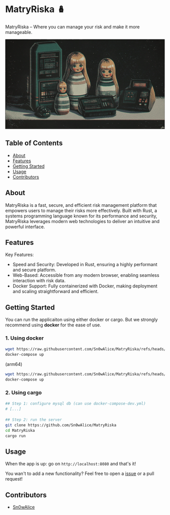# MatryRiska 🪆

MatryRiska – Where you can manage your risk and make it more manageable.

![MatryRiska](.github/banner.png)


## Table of Contents

- [About](#about)
- [Features](#features)
- [Getting Started](#getting-started)
- [Usage](#usage)
- [Contributors](#contributors)

## About
MatryRiska is a fast, secure, and efficient risk management platform that empowers users to manage their risks more effectively. Built with Rust, a systems programming language known for its performance and security, MatryRiska leverages modern web technologies to deliver an intuitive and powerful interface.

## Features
Key Features:

- Speed and Security: Developed in Rust, ensuring a highly performant and secure platform.
- Web-Based: Accessible from any modern browser, enabling seamless interaction with risk data.
- Docker Support: Fully containerized with Docker, making deployment and scaling straightforward and efficient.

## Getting Started

You can run the applicaiton using either docker or cargo. But we strongly recommend using **docker** for the ease of use.

### 1. Using docker
```bash
wget https://raw.githubusercontent.com/Sn0wAlice/MatryRiska/refs/heads/main/docker-compose.yml
docker-compose up
```

(arm64)
```bash
wget https://raw.githubusercontent.com/Sn0wAlice/MatryRiska/refs/heads/main/docker-compose-arm.yml
docker-compose up
```

### 2. Using cargo
```bash
## Step 1: configure mysql db (can use docker-compose-dev.yml)
# [...]

## Step 2: run the server
git clone https://github.com/Sn0wAlice/MatryRiska
cd MatryRiska
cargo run
```

## Usage
When the app is up: go on `http://localhost:8080` and that's it!

You wan't to add a new functionality? Feel free to open a [issue](https://github.com/Sn0wAlice/MatryRiska/issues) or a pull request!

## Contributors
- [Sn0wAlice](https://github.com/Sn0wAlice)